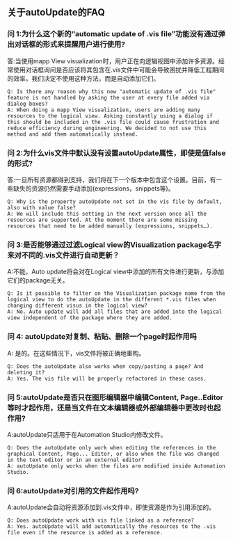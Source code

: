 ## 关于autoUpdate的FAQ

### 问 1:为什么这个新的“automatic update of .vis file”功能没有通过弹出对话框的形式来提醒用户进行使用?
答:当使用mapp View visualization时，用户正在向逻辑视图中添加许多资源。经常使用对话框询问是否应该将其包含在.vis文件中可能会导致困扰并降低工程期间的效率。我们决定不使用这种方法，而是自动添加它们。
```
Q: Is there any reason why this new "automatic update of .vis file" feature is not handled by asking the user at every file added via dialog boxes?
A: When doing a mapp View visualization, users are adding many resources to the logical view. Asking constantly using a dialog if this should be included in the .vis file could cause frustration and reduce efficiency during engineering. We decided to not use this method and add them automatically instead.
```

### 问 2:为什么vis文件中默认没有设置autoUpdate属性，即使是值false的形式?
答:一旦所有资源都得到支持，我们将在下一个版本中包含这个设置。目前，有一些缺失的资源仍然需要手动添加(expressions，snippets等)。
```
Q: Why is the property autoUpdate not set in the vis file by default, also with value false?
A: We will include this setting in the next version once all the resources are supported. At the moment there are some missing resources that need to be added manually (expressions, snippets…).
```

### 问 3:是否能够通过过滤Logical view的Visualization package名字来对不同的.vis文件进行自动更新？
A:不能，Auto update将会对在Logical view中添加的所有文件进行更新，与添加它们的package无关。
```
Q: Is it possible to filter on the Visualization package name from the logical view to do the autoUpdate in the different *.vis files when changing different visus in the logical view?
A: No. Auto update will add all files that are added into the logical view independent of the package where they are added.
```

### 问 4: autoUpdate对复制、粘贴、删除一个page时起作用吗
A: 是的。在这些情况下，vis文件将被正确地重构。
```
Q: Does the autoUpdate also works when copy/pasting a page? And deleting it?
A: Yes. The vis file will be properly refactored in these cases.
```

### 问 5:autoUpdate是否只在图形编辑器中编辑Content, Page..Editor等时才起作用，还是当文件在文本编辑器或外部编辑器中更改时也起作用?
A:autoUpdate只适用于在Automation Studio内修改文件。
```
Q: Does the autoUpdate only work when editing the references in the graphical Content, Page... Editor, or also when the file was changed in the text editor or in an external editor?
A: autoUpdate only works when the files are modified inside Automation Studio.
```

### 问 6:autoUpdate对引用的文件起作用吗?
A:autoUpdate会自动将资源添加到.vis文件中，即使资源是作为引用添加的。
```
Q: Does autoUpdate work with vis file linked as a reference?
A: Yes. autoUpdate will add automatically the resources to the .vis file even if the resource is added as a reference.
```